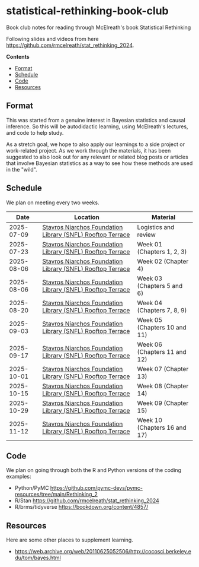 # statistical-rethinking-book-club
Book club notes for reading through McElreath's book Statistical Rethinking

Following slides and videos from here https://github.com/rmcelreath/stat_rethinking_2024.

**Contents**

- [Format](#format)
- [Schedule](#schedule)
- [Code](#schedule)
- [Resources](#resources)

## Format

This was started from a genuine interest in Bayesian statistics and causal inference. So this will be autodidactic learning, using McElreath's lectures, and code to help study.

As a stretch goal, we hope to also apply our learnings to a side project or work-related project. As we work through the materials, it has been suggested to also look out for any relevant or related blog posts or articles that involve Bayesian statistics as a way to see how these methods are used in the "wild".

## Schedule

We plan on meeting every two weeks.

| Date | Location | Material |
|--|--|--|
| 2025-07-09 | [Stavros Niarchos Foundation Library (SNFL) Rooftop Terrace][snfl] | Logistics and review |
| 2025-07-23 | [Stavros Niarchos Foundation Library (SNFL) Rooftop Terrace][snfl] | Week 01 (Chapters 1, 2, 3) |
| 2025-08-06 | [Stavros Niarchos Foundation Library (SNFL) Rooftop Terrace][snfl] | Week 02 (Chapter 4) |
| 2025-08-06 | [Stavros Niarchos Foundation Library (SNFL) Rooftop Terrace][snfl] | Week 03 (Chapters 5 and 6) |
| 2025-08-20 | [Stavros Niarchos Foundation Library (SNFL) Rooftop Terrace][snfl] | Week 04 (Chapters 7, 8, 9) |
| 2025-09-03 | [Stavros Niarchos Foundation Library (SNFL) Rooftop Terrace][snfl] | Week 05 (Chapters 10 and 11) |
| 2025-09-17 | [Stavros Niarchos Foundation Library (SNFL) Rooftop Terrace][snfl] | Week 06 (Chapters 11 and 12) |
| 2025-10-01 | [Stavros Niarchos Foundation Library (SNFL) Rooftop Terrace][snfl] | Week 07 (Chapter 13) |
| 2025-10-15 | [Stavros Niarchos Foundation Library (SNFL) Rooftop Terrace][snfl] | Week 08 (Chapter 14) |
| 2025-10-29 | [Stavros Niarchos Foundation Library (SNFL) Rooftop Terrace][snfl] | Week 09 (Chapter 15) |
| 2025-11-12 | [Stavros Niarchos Foundation Library (SNFL) Rooftop Terrace][snfl] | Week 10 (Chapters 16 and 17) |

[snfl]: https://www.nypl.org/locations/snfl/event-center

## Code

We plan on going through both the R and Python versions of the coding examples:

- Python/PyMC https://github.com/pymc-devs/pymc-resources/tree/main/Rethinking_2
- R/Stan https://github.com/rmcelreath/stat_rethinking_2024
- R/brms/tidyverse https://bookdown.org/content/4857/

## Resources

Here are some other places to supplement learning.

- https://web.archive.org/web/20110625052506/http://cocosci.berkeley.edu/tom/bayes.html
